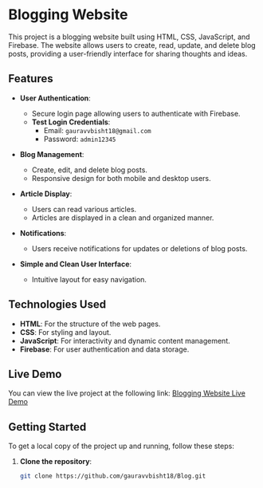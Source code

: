 # Blogging Website

This project is a blogging website built using HTML, CSS, JavaScript, and Firebase. The website allows users to create, read, update, and delete blog posts, providing a user-friendly interface for sharing thoughts and ideas.

## Features

- **User Authentication**: 
  - Secure login page allowing users to authenticate with Firebase.
  - **Test Login Credentials**:
    - Email: `gauravvbisht18@gmail.com`
    - Password: `admin12345`
  
- **Blog Management**: 
  - Create, edit, and delete blog posts.
  - Responsive design for both mobile and desktop users.

- **Article Display**:
  - Users can read various articles.
  - Articles are displayed in a clean and organized manner.

- **Notifications**: 
  - Users receive notifications for updates or deletions of blog posts.

- **Simple and Clean User Interface**: 
  - Intuitive layout for easy navigation.

## Technologies Used

- **HTML**: For the structure of the web pages.
- **CSS**: For styling and layout.
- **JavaScript**: For interactivity and dynamic content management.
- **Firebase**: For user authentication and data storage.

## Live Demo

You can view the live project at the following link: [Blogging Website Live Demo](https://github.com/gauravvbisht18/Blog.git)

## Getting Started

To get a local copy of the project up and running, follow these steps:

1. **Clone the repository**:
   ```bash
   git clone https://github.com/gauravvbisht18/Blog.git
